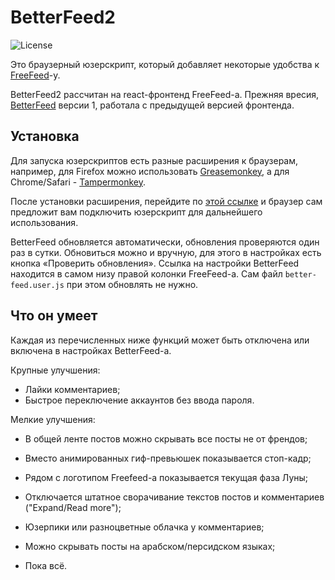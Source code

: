# BetterFeed2

![License](https://img.shields.io/badge/license-MIT-blue.svg)

Это браузерный юзерскрипт, который добавляет некоторые удобства к [FreeFeed](https://freefeed.net/)-у.

BetterFeed2 рассчитан на react-фронтенд FreeFeed-а. Прежняя вресия, [BetterFeed](https://github.com/davidmz/BetterFeed) версии 1, 
работала с предыдущей версией фронтенда.

## Установка

Для запуска юзерскриптов есть разные расширения к браузерам, например,
для Firefox можно использовать [Greasemonkey](https://addons.mozilla.org/ru/firefox/addon/greasemonkey/),
а для Chrome/Safari - [Tampermonkey](http://tampermonkey.net/).

После установки расширения, перейдите по [этой ссылке](https://github.com/davidmz/BetterFeed2/raw/master/build/better-feed.user.js) 
и браузер сам предложит вам подключить юзерскрипт для дальнейшего использования.

BetterFeed обновляется автоматически, обновления проверяются один раз в сутки. Обновиться можно и вручную, для этого в настройках 
есть кнопка «Проверить обновления». Ссылка на настройки BetterFeed находится в самом низу правой колонки FreeFeed-а. 
Сам файл `better-feed.user.js` при этом обновлять не нужно.

## Что он умеет

Каждая из перечисленных ниже функций может быть отключена или включена в настройках BetterFeed-а.

Крупные улучшения:
  
  * Лайки комментариев;
  * Быстрое переключение аккаунтов без ввода пароля.

Мелкие улучшения:

  * В общей ленте постов можно скрывать все посты не от френдов;
  * Вместо анимированных гиф-превьюшек показывается стоп-кадр;
  * Рядом с логотипом Freefeed-а показывается текущая фаза Луны;
  * Отключается штатное сворачивание текстов постов и комментариев ("Expand/Read more");
  * Юзерпики или разноцветные облачка у комментариев;
  * Можно скрывать посты на арабском/персидском языках;
  
  * Пока всё.
